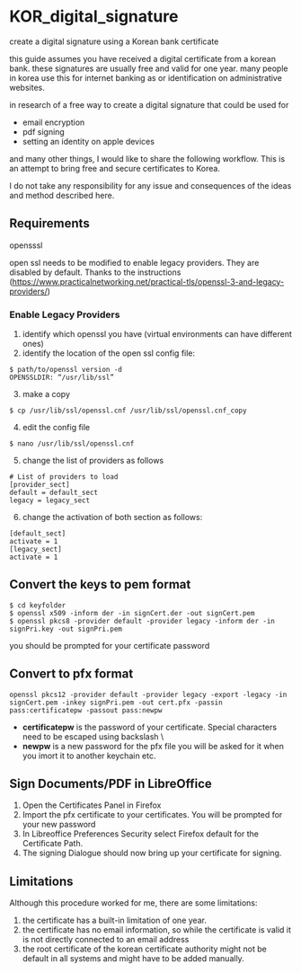 # KOR_digital_signature
create a digital signature using a Korean bank certificate

this guide assumes you have received a digital certificate from a korean bank.
these signatures are usually free and valid for one year.
many people in korea use this for internet banking as or identification on administrative websites.

in research of a free way to create a digital signature that could be used for

- email encryption
- pdf signing
- setting an identity on apple devices

and many other things, I would like to share the following workflow.
This is an attempt to bring free and secure certificates to Korea.

I do not take any responsibility for any issue and consequences of the ideas and method described here.

## Requirements
opensssl

open ssl needs to be modified to enable legacy providers. They are disabled by default.
Thanks to the instructions (https://www.practicalnetworking.net/practical-tls/openssl-3-and-legacy-providers/)

### Enable Legacy Providers
1. identify which openssl you have (virtual environments can have different ones)
2. identify the location of the open ssl config file:

```
$ path/to/openssl version -d
OPENSSLDIR: “/usr/lib/ssl”
```
3. make a copy
```
$ cp /usr/lib/ssl/openssl.cnf /usr/lib/ssl/openssl.cnf_copy
```

4. edit the config file 
```
$ nano /usr/lib/ssl/openssl.cnf
```

5. change the list of providers as follows
```
# List of providers to load
[provider_sect]
default = default_sect
legacy = legacy_sect
```

6. change the activation of both section as follows:
```
[default_sect]
activate = 1
[legacy_sect]
activate = 1
```

## Convert the keys to pem format

```
$ cd keyfolder
$ openssl x509 -inform der -in signCert.der -out signCert.pem
$ openssl pkcs8 -provider default -provider legacy -inform der -in signPri.key -out signPri.pem
```
you should be prompted for your certificate password

## Convert to pfx format

```
openssl pkcs12 -provider default -provider legacy -export -legacy -in signCert.pem -inkey signPri.pem -out cert.pfx -passin pass:certificatepw -passout pass:newpw
```
- **certificatepw** is the password of your certificate. Special characters need to be escaped using backslash \
- **newpw** is a new password for the pfx file you will be asked for it when you imort it to another keychain etc.

## Sign Documents/PDF in LibreOffice

1. Open the Certificates Panel in Firefox
2. Import the pfx certificate to your certificates. You will be prompted for your new password
3. In Libreoffice Preferences Security select Firefox default for the Certificate Path.
4. The signing Dialogue should now bring up your certificate for signing.

## Limitations
Although this procedure worked for me, there are some limitations:
1. the certificate has a built-in limitation of one year.
2. the certificate has no email information, so while the certificate is valid it is not directly connected to an email address
3. the root certificate of the korean certificate authority might not be default in all systems and might have to be added manually.
